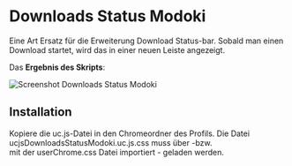 # Downloads Status Modoki
Eine Art Ersatz für die Erweiterung Download Status-bar. Sobald man einen Download startet, wird das in einer neuen Leiste angezeigt.

Das **Ergebnis des Skripts**:

![Screenshot Downloads Status Modoki](https://github.com/ardiman/userChrome.js/raw/master/downloadsstatus/scr_downloadsstatusmodoki.png)

## Installation
Kopiere die uc.js-Datei in den Chromeordner des Profils.
Die Datei ucjsDownloadsStatusModoki.uc.js.css muss über -bzw.     
mit der userChrome.css Datei importiert - geladen werden.
